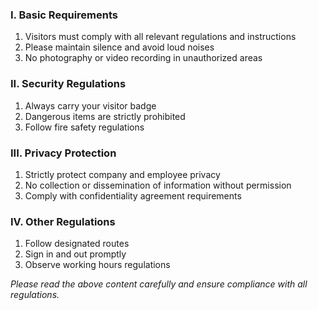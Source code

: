 ### I. Basic Requirements
1. Visitors must comply with all relevant regulations and instructions
2. Please maintain silence and avoid loud noises
3. No photography or video recording in unauthorized areas

### II. Security Regulations
1. Always carry your visitor badge
2. Dangerous items are strictly prohibited
3. Follow fire safety regulations

### III. Privacy Protection
1. Strictly protect company and employee privacy
2. No collection or dissemination of information without permission
3. Comply with confidentiality agreement requirements

### IV. Other Regulations
1. Follow designated routes
2. Sign in and out promptly
3. Observe working hours regulations

*Please read the above content carefully and ensure compliance with all regulations.* 